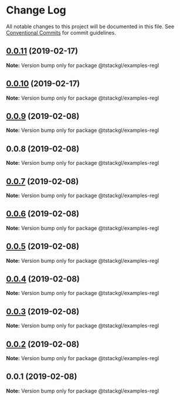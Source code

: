 # Change Log

All notable changes to this project will be documented in this file.
See [Conventional Commits](https://conventionalcommits.org) for commit guidelines.

## [0.0.11](https://github.com/nkint/tstackgl/compare/@tstackgl/examples-regl@0.0.10...@tstackgl/examples-regl@0.0.11) (2019-02-17)

**Note:** Version bump only for package @tstackgl/examples-regl





## [0.0.10](https://github.com/nkint/tstackgl/compare/@tstackgl/examples-regl@0.0.9...@tstackgl/examples-regl@0.0.10) (2019-02-17)

**Note:** Version bump only for package @tstackgl/examples-regl





## [0.0.9](https://github.com/nkint/tstackgl/compare/@tstackgl/examples-regl@0.0.8...@tstackgl/examples-regl@0.0.9) (2019-02-08)

**Note:** Version bump only for package @tstackgl/examples-regl





## 0.0.8 (2019-02-08)

**Note:** Version bump only for package @tstackgl/examples-regl





## [0.0.7](https://github.com/nkint/tstackgl/compare/@tstackgl/examples-regl@0.0.3...@tstackgl/examples-regl@0.0.7) (2019-02-08)

**Note:** Version bump only for package @tstackgl/examples-regl





## [0.0.6](https://github.com/nkint/tstackgl/compare/@tstackgl/examples-regl@0.0.3...@tstackgl/examples-regl@0.0.6) (2019-02-08)

**Note:** Version bump only for package @tstackgl/examples-regl





## [0.0.5](https://github.com/nkint/tstackgl/compare/@tstackgl/examples-regl@0.0.3...@tstackgl/examples-regl@0.0.5) (2019-02-08)

**Note:** Version bump only for package @tstackgl/examples-regl





## [0.0.4](https://github.com/nkint/tstackgl/compare/@tstackgl/examples-regl@0.0.3...@tstackgl/examples-regl@0.0.4) (2019-02-08)

**Note:** Version bump only for package @tstackgl/examples-regl





## [0.0.3](https://github.com/nkint/tstackgl/compare/@tstackgl/examples-regl@0.0.2...@tstackgl/examples-regl@0.0.3) (2019-02-08)

**Note:** Version bump only for package @tstackgl/examples-regl





## [0.0.2](https://github.com/nkint/tstackgl/compare/@tstackgl/examples-regl@0.0.1...@tstackgl/examples-regl@0.0.2) (2019-02-08)

**Note:** Version bump only for package @tstackgl/examples-regl





## 0.0.1 (2019-02-08)

**Note:** Version bump only for package @tstackgl/examples-regl
